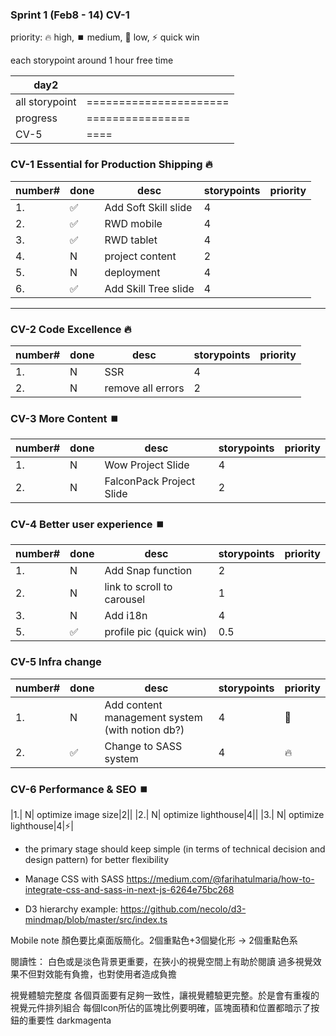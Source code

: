 ### Sprint 1 (Feb8 - 14) CV-1
priority: 🔥 high, ⏹️ medium, 🥶 low, ⚡ quick win

each storypoint around 1 hour free time

|day2||
|--|--|
|all storypoint|======================|
|progress|================|
|CV-5|====|

### CV-1 Essential for Production Shipping 🔥
|number# | done | desc | storypoints |priority|
|--|--|------|---|--|
|1.|✅| Add Soft Skill slide|4||
|2.|✅| RWD mobile|4||
|3.|✅| RWD tablet|4||
|4.| N| project content|2||
|5.| N| deployment|4||
|6.|✅| Add Skill Tree slide|4||

---
### CV-2 Code Excellence 🔥
|number# | done | desc | storypoints |priority|
|--|--|------|---|--|
|1.| N| SSR|4||
|2.| N| remove all errors|2||


### CV-3 More Content ⏹️
|number# | done | desc | storypoints |priority|
|--|--|------|---|--|
|1.| N| Wow Project Slide|4||
|2.| N| FalconPack Project Slide|2||

### CV-4 Better user experience ⏹️
|number# | done | desc | storypoints |priority|
|--|--|------|---|--|
|1.| N| Add Snap function|2||
|2.| N| link to scroll to carousel|1||
|3.| N| Add i18n|4||
|5.|✅| profile pic (quick win)|0.5||

### CV-5 Infra change 
|number# | done | desc | storypoints |priority|
|--|--|------|---|--|
|1.| N| Add content management system (with notion db?)|4|🥶|
|2.|✅| Change to SASS system|4|🔥|

### CV-6 Performance & SEO ⏹️
|1.| N| optimize image size|2||
|2.| N| optimize lighthouse|4||
|3.| N| optimize lighthouse|4|⚡|

- the primary stage should keep simple (in terms of technical decision and design pattern) for better flexibility

- Manage CSS with SASS
https://medium.com/@farihatulmaria/how-to-integrate-css-and-sass-in-next-js-6264e75bc268

- D3 hierarchy example:
https://github.com/necolo/d3-mindmap/blob/master/src/index.ts

Mobile note
顏色要比桌面版簡化。2個重點色+3個變化形 -> 2個重點色系

閱讀性：
白色或是淡色背景更重要，在狹小的視覺空間上有助於閱讀
過多視覺效果不但對效能有負擔，也對使用者造成負擔

視覺體驗完整度
各個頁面要有足夠一致性，讓視覺體驗更完整。於是會有重複的視覺元件排列組合
每個Icon所佔的區塊比例要明確，區塊面積和位置都暗示了按鈕的重要性
darkmagenta
